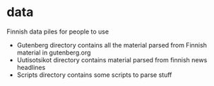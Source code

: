 # data

Finnish data piles for people to use

- Gutenberg directory contains all the material parsed from Finnish material in gutenberg.org 
- Uutisotsikot directory contains material parsed from finnish news headlines
- Scripts directory contains some scripts to parse stuff


